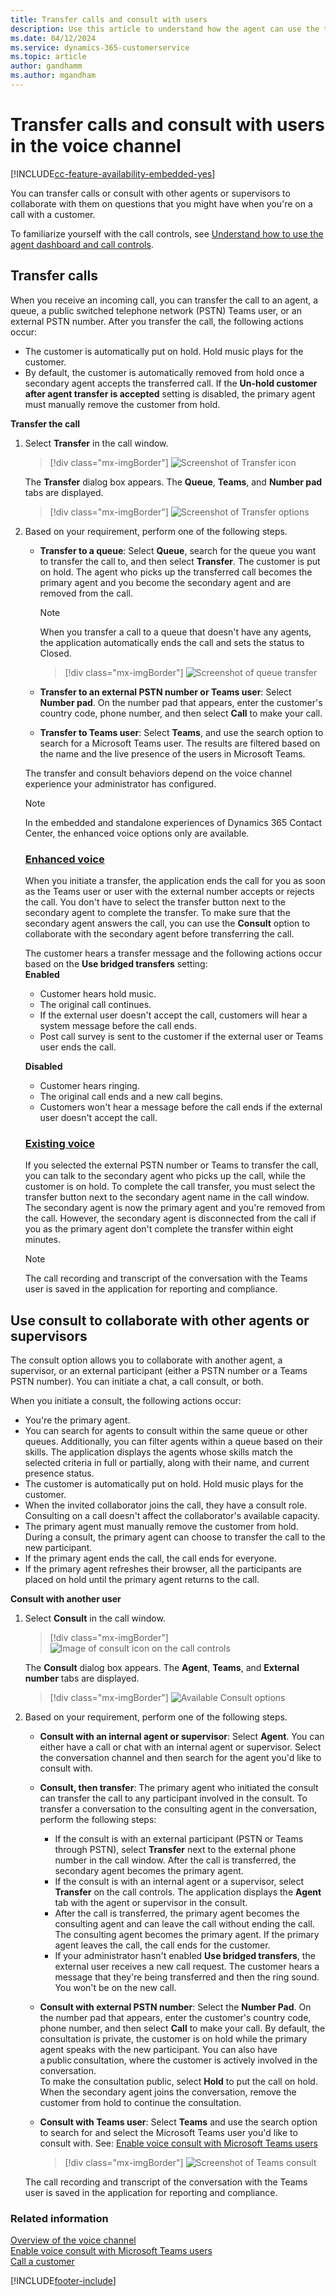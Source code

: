```yaml
---
title: Transfer calls and consult with users
description: Use this article to understand how the agent can use the transfer and consult options to make and receive customer calls.
ms.date: 04/12/2024
ms.service: dynamics-365-customerservice
ms.topic: article
author: gandhamm
ms.author: mgandham
---
```


# Transfer calls and consult with users in the voice channel

[!INCLUDE[cc-feature-availability-embedded-yes](../../includes/cc-feature-availability-embedded-yes.md)]

You can transfer calls or consult with other agents or supervisors to collaborate with them on questions that you might have when you're on a call with a customer. 

To familiarize yourself with the call controls, see [Understand how to use the agent dashboard and call controls](/dynamics365/contact-center/use/voice-channel-agent-experience).

## Transfer calls

When you receive an incoming call, you can transfer the call to an agent, a queue, a public switched telephone network (PSTN) Teams user, or an external PSTN number. After you transfer the call, the following actions occur:

 - The customer is automatically put on hold. Hold music plays for the customer. 
 - By default, the customer is automatically removed from hold once a secondary agent accepts the transferred call. If the **Un-hold customer after agent transfer is accepted** setting is disabled, the primary agent must manually remove the customer from hold.


**Transfer the call**

1. Select **Transfer** in the call window. 

    > [!div class="mx-imgBorder"]
    > ![Screenshot of Transfer icon](../media/oc-transfer-scn.png)<br>
   
   The **Transfer** dialog box appears. The **Queue**, **Teams**, and **Number pad** tabs are displayed.
  
    > [!div class="mx-imgBorder"]
    > ![Screenshot of Transfer options](../media/oc-transfer-options.png)

3. Based on your requirement, perform one of the following steps.

    - **Transfer to a queue**: Select **Queue**, search for the queue you want to transfer the call to, and then select **Transfer**. The customer is put on hold. The agent who picks up the transferred call becomes the primary agent and you become the secondary agent and are removed from the call.<br>
      > [!NOTE]
      > When you transfer a call to a queue that doesn't have any agents, the application automatically ends the call and sets the status to Closed.

        > [!div class="mx-imgBorder"]
        > ![Screenshot of queue transfer](../media/oceh-cc-transfer-queue-list.png)<br>
    
    - **Transfer to an external PSTN number or Teams user**: Select **Number pad**. On the number pad that appears, enter the customer's country code, phone number, and then select **Call** to make your call. 
    -  **Transfer to Teams user**: Select **Teams**, and use the search option to search for a Microsoft Teams user. The results are filtered based on the name and the live presence of the users in Microsoft Teams. <br> 
    
    The transfer and consult behaviors depend on the voice channel experience your administrator has configured. <br>

    > [!NOTE]
    > In the embedded and standalone experiences of Dynamics 365 Contact Center, the enhanced voice options only are available.

     ### [Enhanced voice](#tab/enhancedvoicestack)


     When you initiate a transfer, the application ends the call for you as soon as the Teams user or user with the external number accepts or rejects the call. You don't have to select the transfer button next to the secondary agent to complete the transfer. To make sure that the secondary agent answers the call, you can use the **Consult** option to collaborate with the secondary agent before transferring the call. <br>
     
     The customer hears a transfer message and the following actions occur based on the **Use bridged transfers** setting:<br>
     **Enabled**<br>
     - Customer hears hold music.
     - The original call continues. 
     -  If the external user doesn't accept the call, customers will hear a system message before the call ends.
     - Post call survey is sent to the customer if the external user or Teams user ends the call.
     
     **Disabled**<br>
     - Customer hears ringing.
     - The original call ends and a new call begins.
     - Customers won't hear a message before the call ends if the external user doesn't accept the call.

     ### [Existing voice](#tab/existingvoicestack)
 
      If you selected the external PSTN number or Teams to transfer the call, you can talk to the secondary agent who picks up the call, while the customer is on hold. To complete the call transfer, you must select the transfer button next to the secondary agent name in the call window. The secondary agent is now the primary agent and you're removed from the call. However, the secondary agent is disconnected from the call if you as the primary agent don't complete the transfer within eight minutes.
     
    > [!NOTE]
    > The call recording and transcript of the conversation with the Teams user is saved in the application for reporting and compliance.


## Use consult to collaborate with other agents or supervisors

The consult option allows you to collaborate with another agent, a supervisor, or an external participant (either a PSTN number or a Teams PSTN number). You can initiate a chat, a call consult, or both.

When you initiate a consult, the following actions occur:
- You're the primary agent. 
- You can search for agents to consult within the same queue or other queues. Additionally, you can filter agents within a queue based on their skills. The application displays the agents whose skills match the selected criteria in full or partially, along with their name, and current presence status.
- The customer is automatically put on hold. Hold music plays for the customer.
- When the invited collaborator joins the call, they have a consult role. Consulting on a call doesn't affect the collaborator's available capacity.
- The primary agent must manually remove the customer from hold. During a consult, the primary agent can choose to transfer the call to the new participant. 
- If the primary agent ends the call, the call ends for everyone. 
- If the primary agent refreshes their browser, all the participants are placed on hold until the primary agent returns to the call. 

**Consult with another user**

1. Select **Consult** in the call window. 

    > [!div class="mx-imgBorder"]
    > ![Image of consult icon on the call controls](../media/oc-consult-btn.png)<br>
   
   The **Consult** dialog box appears. The **Agent**, **Teams**, and **External number** tabs are displayed.
    > [!div class="mx-imgBorder"]
    > ![Available Consult options](../media/oc-consult-optns.png)<br>

3. Based on your requirement, perform one of the following steps.

    - **Consult with an internal agent or supervisor**: Select **Agent**. You can either have a call or chat with an internal agent or supervisor. Select the conversation channel and then search for the agent you'd like to consult with.<br>
    - **Consult, then transfer**: The primary agent who initiated the consult can transfer the call to any participant involved in the consult. To transfer a conversation to the consulting agent in the conversation, perform the following steps:
       - If the consult is with an external participant (PSTN or Teams through PSTN), select **Transfer** next to the external phone number in the call window. After the call is transferred, the secondary agent becomes the primary agent. 
       - If the consult is with an internal agent or a supervisor, select **Transfer** on the call controls. The application displays the **Agent** tab with the agent or supervisor in the consult. 
       - After the call is transferred, the primary agent becomes the consulting agent and can leave the call without ending the call. The consulting agent becomes the primary agent. If the primary agent leaves the call, the call ends for the customer.
       -  If your administrator hasn't enabled **Use bridged transfers**, the external user receives a new call request. The customer hears a message that they're being transferred and then the ring sound. You won't be on the new call.

   - **Consult with external PSTN number**: Select the **Number Pad**. On the number pad that appears, enter the customer's country code, phone number, and then select **Call** to make your call. 
    By default, the consultation is private, the customer is on hold while the primary agent speaks with the new participant. You can also have a public consultation, where the customer is actively involved in the conversation. <br>
    To make the consultation public, select **Hold** to put the call on hold. When the secondary agent joins the conversation, remove the customer from hold to continue the consultation.<br>

   - **Consult with Teams user**: Select **Teams** and use the search option to search for and select the Microsoft Teams user you'd like to consult with.  See: [Enable voice consult with Microsoft Teams users](../administer/voice-consult-microsoft-teams-user.md)<br>
        > [!div class="mx-imgBorder"]
        > ![Screenshot of Teams consult](../media/oc-consult-teams.png)<br>
    
    The call recording and transcript of the conversation with the Teams user is saved in the application for reporting and compliance.

### Related information

[Overview of the voice channel](../administer/voice-channel.md)  
[Enable voice consult with Microsoft Teams users](../administer/voice-consult-microsoft-teams-user.md)  
[Call a customer](voice-channel-call-customer.md)  

[!INCLUDE[footer-include](../../includes/footer-banner.md)]
